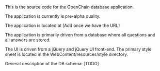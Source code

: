 This is the source code for the OpenChain database application.

The application is currently is pre-alpha quality.

The application is located at [Add once we have the URL]

The application is primarily driven from a database where all questions and all
answers are stored.

The UI is driven from a jQuery and jQuery UI front-end.  The primary style sheet is located 
in the WebContent/resources/style directory.

General description of the DB schema:
[TODO]
